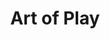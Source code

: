 ---
title: 'Art of Play'
url: https://www.artofplay.com/
image: 1669159311000.png
tags: 'shop,game,design'
description: 'designer card decks'
---